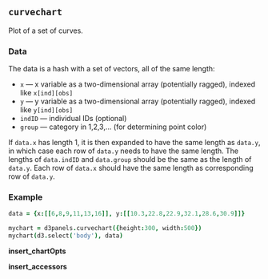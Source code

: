## `curvechart`

Plot of a set of curves.

### Data

The data is a hash with a set of vectors, all of the same length:
- `x` &mdash; x variable as a two-dimensional array (potentially
  ragged), indexed like `x[ind][obs]`
- `y` &mdash; y variable as a two-dimensional array (potentially
  ragged), indexed like `y[ind][obs]`
- `indID` &mdash; individual IDs (optional)
- `group` &mdash; category in 1,2,3,... (for determining point color)

If `data.x` has length 1, it is then expanded to have the same length
as `data.y`, in which case each row of `data.y` needs to have the same
length. The lengths of `data.indID` and `data.group` should be
the same as the length of `data.y`. Each row of `data.x` should have
the same length as corresponding row of `data.y`.

### Example

```coffeescript
data = {x:[[6,8,9,11,13,16]], y:[[10.3,22.8,22.9,32.1,28.6,30.9]]}

mychart = d3panels.curvechart({height:300, width:500})
mychart(d3.select('body'), data)
```

**insert_chartOpts**

**insert_accessors**
